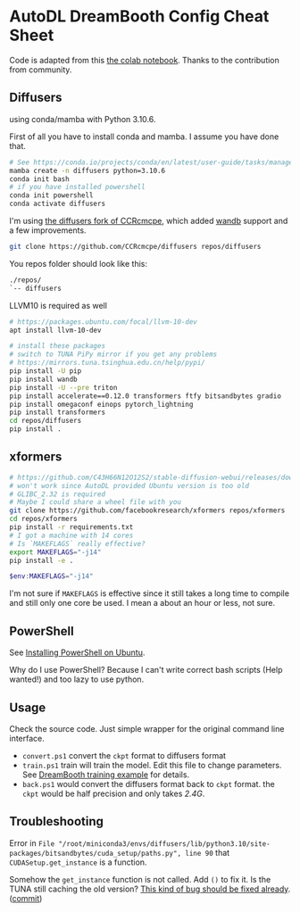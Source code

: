 # AutoDL DreamBooth Config Cheat Sheet

Code is adapted from this [the colab notebook](https://colab.research.google.com/drive/1C1vVZ59S4kWfL7jIsczyLpmxbD4cOA-k). Thanks to the contribution from community.

## Diffusers

using conda/mamba with Python 3.10.6. 

First of all you have to install conda and mamba. I assume you have done that.

```bash
# See https://conda.io/projects/conda/en/latest/user-guide/tasks/manage-python.html
mamba create -n diffusers python=3.10.6
conda init bash
# if you have installed powershell
conda init powershell
conda activate diffusers
```

I'm using [the diffusers fork of CCRcmcpe](https://github.com/CCRcmcpe/diffusers), which added [wandb](https://wandb.ai/site) support and a few improvements.

```bash
git clone https://github.com/CCRcmcpe/diffusers repos/diffusers
```

You repos folder should look like this:

```txt
./repos/
`-- diffusers
```

LLVM10 is required as well

```bash
# https://packages.ubuntu.com/focal/llvm-10-dev
apt install llvm-10-dev
```

```bash
# install these packages
# switch to TUNA PiPy mirror if you get any problems
# https://mirrors.tuna.tsinghua.edu.cn/help/pypi/
pip install -U pip
pip install wandb
pip install -U --pre triton
pip install accelerate==0.12.0 transformers ftfy bitsandbytes gradio
pip install omegaconf einops pytorch_lightning
pip install transformers
cd repos/diffusers
pip install .
```

## xformers

```bash
# https://github.com/C43H66N12O12S2/stable-diffusion-webui/releases/download/linux/xformers-0.0.14.dev0-cp310-cp310-linux_x86_64.whl
# won't work since AutoDL provided Ubuntu version is too old
# GLIBC_2.32 is required
# Maybe I could share a wheel file with you
git clone https://github.com/facebookresearch/xformers repos/xformers
cd repos/xformers
pip install -r requirements.txt
# I got a machine with 14 cores
# Is `MAKEFLAGS` really effective?
export MAKEFLAGS="-j14"
pip install -e .
```

```powershell
$env:MAKEFLAGS="-j14"
```

I'm not sure if `MAKEFLAGS` is effective since it still takes a long time to
compile and still only one core be used. I mean a about an hour or less, not sure.

## PowerShell

See [Installing PowerShell on Ubuntu](https://learn.microsoft.com/en-us/powershell/scripting/install/install-ubuntu?view=powershell-7.2).

Why do I use PowerShell? Because I can't write correct bash scripts (Help wanted!) and too lazy to use python.

## Usage

Check the source code. Just simple wrapper for the original command line interface.

- `convert.ps1` convert the `ckpt` format to diffusers format
- `train.ps1` train will train the model. Edit this file to change parameters. See [DreamBooth training example](https://github.com/ShivamShrirao/diffusers/tree/main/examples/dreambooth) for details.
- `back.ps1` would convert the diffusers format back to `ckpt` format. the `ckpt` would be half precision and only takes *2.4G*.

## Troubleshooting

Error in `File "/root/miniconda3/envs/diffusers/lib/python3.10/site-packages/bitsandbytes/cuda_setup/paths.py", line 90` that `CUDASetup.get_instance` is a function. 

Somehow the `get_instance` function is not called. Add `()` to fix it.
Is the TUNA still caching the old version? [This kind of bug should be fixed already](https://github.com/TimDettmers/bitsandbytes/blob/29e239e4d12b1c5b8ada4f03b90930735ddcb5b9/bitsandbytes/cuda_setup/paths.py#L90). ([commit](https://github.com/TimDettmers/bitsandbytes/commit/c584482f1f13e073dac714815f2d439fd66699d1))
